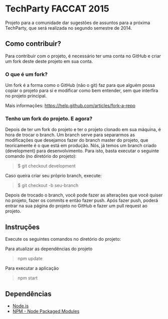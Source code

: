 # TechParty FACCAT 2015

Projeto para a comunidade dar sugestões de assuntos para a próxima TechParty, que será realizada no segundo semestre de 2014.

## Como contribuir?
Para contribuir com o projeto, é necessário ter uma conta no GitHub e criar um fork deste deste projeto em sua conta.

### O que é um fork?

Um fork é a forma como o GitHub (não o git) faz para que alguém possa copiar o projeto para sí e modificar como bem entender, sem que interfira no projeto principal.

Mais informações: https://help.github.com/articles/fork-a-repo

### Tenho um fork do projeto. E agora?

Depois de ter um fork do projeto e ter o projeto clonado em sua máquina, é hora de trocar o branch. Um branch serve para separarmos as modificações que desejamos fazer do branch master do projeto, que teoricamente é o que está em produção. Nós, já temos um branch criado (development) para desenvolvimento. Para isto, basta executar o seguinte comando (no diretório do projeto):

> $ git checkout development

Caso queira criar seu próprio branch, execute:

> $ git checkout -b seu-branch

Depois de trocado o branch, você pode fazer as alterações que você quiser no projeto, fazer os commits e então fazer push. Após fazer push, poderá entrar na sua página do projeto no GitHub e fazer um pull request ao projeto.

## Instruções

Execute os seguintes comandos no diretório do projeto:

Para atualizar as dependências do projeto
> npm update

Para executar a aplicação
> npm start

## Dependências

* [Node.js](http://nodejs.org/)
* [NPM - Node Packaged Modules](https://www.npmjs.org/)
